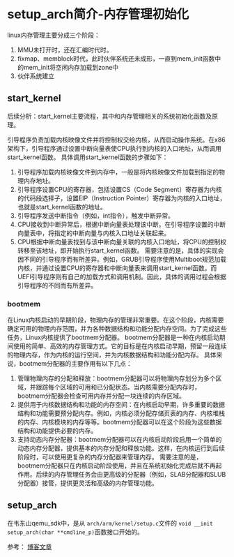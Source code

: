 # setup_arch简介-内存管理初始化

linux内存管理主要分成三个阶段：
1. MMU未打开时，还在汇编时代时。
2. fixmap、memblock时代，此时伙伴系统还未成形，一直到mem_init函数中的mem_init将空闲内存加载到zone中
3. 伙伴系统建立

## start_kernel

后续分析：start_kernel主要流程，其中和内存管理相关的系统初始化函数及原理。

引导程序负责加载内核映像文件并将控制权交给内核，从而启动操作系统。在x86架构下，引导程序通过设置中断向量表使CPU执行到内核的入口地址，从而调用start_kernel函数。
具体调用start_kernel函数的步骤如下：

1. 引导程序加载内核映像文件到内存中，一般是将内核映像文件加载到指定的物理内存地址。
2. 引导程序设置CPU的寄存器，包括设置CS（Code Segment）寄存器为内核的代码段选择子，设置EIP（Instruction Pointer）寄存器为内核的入口地址，也就是start_kernel函数的地址。
3. 引导程序发送中断指令（例如，int指令），触发中断异常。
4. CPU接收到中断异常后，根据中断向量表处理该中断。在引导程序设置的中断向量表中，将指定的中断向量与内核入口地址关联起来。
5. CPU根据中断向量表找到与该中断向量关联的内核入口地址，将CPU的控制权转移至该地址，即开始执行start_kernel函数。
需要注意的是，具体的实现会因不同的引导程序而有所差异。例如，GRUB引导程序使用Multiboot规范加载内核，并通过设置CPU的寄存器和中断向量表来调用start_kernel函数。而UEFI引导程序则有自己的加载方式和调用机制。因此，具体的调用过程会根据引导程序的不同而有所差异。

### bootmem
在Linux内核启动的早期阶段，物理内存的管理非常重要。在这个阶段，内核需要确定可用的物理内存范围，并为各种数据结构和功能分配内存空间。为了完成这些任务，Linux内核提供了bootmem分配器。
bootmem分配器是一种在内核启动期间使用的简单、高效的内存管理方式。它的目标是在内核启动早期，预留一段连续的物理内存，作为内核的运行空间，并为内核数据结构和功能分配内存。
具体来说，bootmem分配器的主要作用有以下几点：


1. 管理物理内存的分配和释放：bootmem分配器可以将物理内存划分为多个区域，并跟踪每个区域的可用和已分配状态。当内核需要分配内存时，bootmem分配器会检查可用内存并分配一块连续的内存区域。
2. 提供用于内核数据结构和功能的内存空间：在内核启动早期，许多重要的数据结构和功能需要预分配内存。例如，内核必须分配存储页表的内存、内核堆栈的内存、内核模块的内存等等。bootmem分配器可以在这个阶段为这些数据结构和功能提供必要的内存。
3. 支持动态内存分配器：bootmem分配器可以在内核启动阶段启用一个简单的动态内存分配器，提供基本的内存分配和释放功能。这样，在内核运行到后续阶段时，可以使用更复杂的内存分配器来管理内存。
需要注意的是，bootmem分配器只在内核启动阶段使用，并且在系统初始化完成后就不再起作用。后续的内存管理任务会由更高级的分配器（例如，SLAB分配器和SLUB分配器）接管，提供更灵活和高级的内存管理功能。


## setup_arch
在韦东山qemu_sdk中，是从 `arch/arm/kernel/setup.c`文件的 `void __init setup_arch(char **cmdline_p)`函数接口开始的。



参考：
[博客文章](https://blog.csdn.net/u012489236/category_9614673.html)
